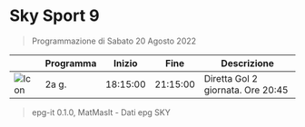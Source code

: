 # Sky Sport 9
> Programmazione di Sabato 20 Agosto 2022

||Programma|Inizio|Fine|Descrizione|
|---|---|---|---|---|
|![Icon](https://guidatv.sky.it/uuid/9f24ece1-4721-4f0d-904e-aa8c8668c2d5/cover?md5ChecksumParam=6666c38718e8c36942bc142a1839165a)|2a g.|18:15:00|21:15:00|Diretta Gol 2 giornata. Ore 20:45



 > epg-it 0.1.0, MatMasIt - Dati epg SKY